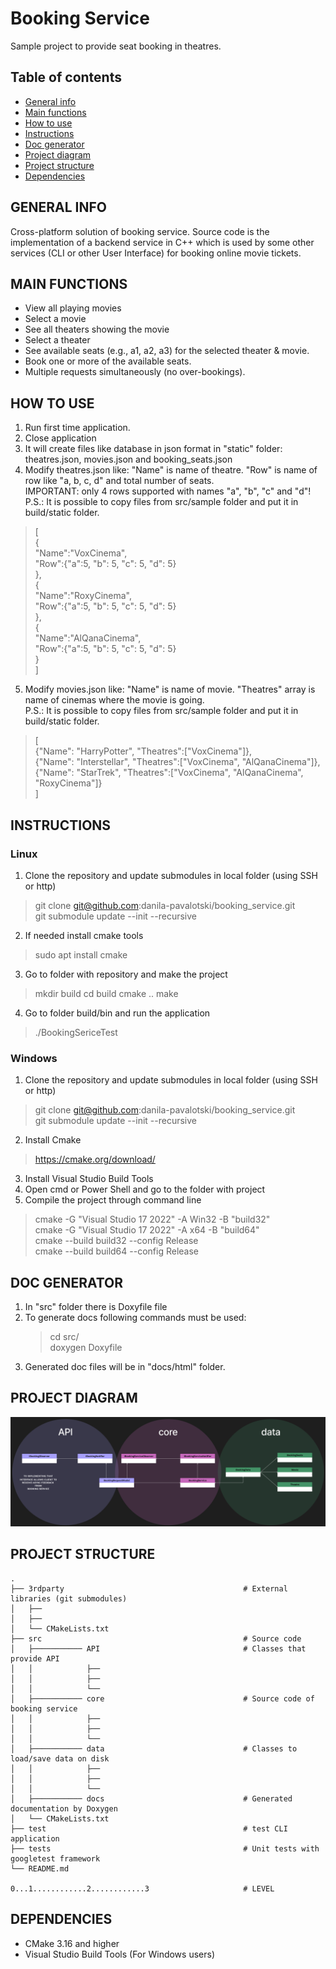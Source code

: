 # Booking Service

Sample project to provide seat booking in theatres. 

## Table of contents
* [General info](#general-info)
* [Main functions](#main-functions)
* [How to use](#how-to-use)
* [Instructions](#instructions)
* [Doc generator](#doc-generator)
* [Project diagram](#project-diagram)
* [Project structure](#project-structure)
* [Dependencies](#dependencies)

## GENERAL INFO

Cross-platform solution of booking service. Source code is the implementation of a backend service in C++ which is used by some other services (CLI or other User Interface) for booking online movie tickets.

## MAIN FUNCTIONS

* View all playing movies
* Select a movie
* See all theaters showing the movie
* Select a theater
* See available seats (e.g., a1, a2, a3) for the selected theater & movie.
* Book one or more of the available seats.
* Multiple requests simultaneously (no over-bookings).

## HOW TO USE
1. Run first time application.
2. Close application
3. It will create files like database in json format in "static" folder: theatres.json, movies.json and booking_seats.json
4. Modify theatres.json like: "Name" is name of theatre. "Row" is name of row like "a, b, c, d" and total number of seats.\
IMPORTANT: only 4 rows supported with names "a", "b", "c" and "d"!\
P.S.: It is possible to copy files from src/sample folder and put it in build/static folder.

> [\
>   {\
>     "Name":"VoxCinema",\
>     "Row":{"a":5, "b": 5, "c": 5, "d": 5}\
>   }, \
>   {\
>     "Name":"RoxyCinema",\
>     "Row":{"a":5, "b": 5, "c": 5, "d": 5}\
>   },\
>   {\
>     "Name":"AlQanaCinema",\
>     "Row":{"a":5, "b": 5, "c": 5, "d": 5}\
>   }\
> ]

5. Modify movies.json like: "Name" is name of movie. "Theatres" array is name of cinemas where the movie is going.\
P.S.: It is possible to copy files from src/sample folder and put it in build/static folder.

> [\
> {"Name": "HarryPotter", "Theatres":["VoxCinema"]},\
> {"Name": "Interstellar", "Theatres":["VoxCinema", "AlQanaCinema"]},\
> {"Name": "StarTrek", "Theatres":["VoxCinema", "AlQanaCinema", "RoxyCinema"]}\
> ]

## INSTRUCTIONS

### Linux 

1. Clone the repository and update submodules in local folder (using SSH or http)
  > git clone git@github.com:danila-pavalotski/booking_service.git\
  > git submodule update --init --recursive

2. If needed install cmake tools
> sudo apt install cmake

3. Go to folder with repository and make the project
> mkdir build
> cd build
> cmake ..
> make

4. Go to folder build/bin and run the application
> ./BookingSericeTest

### Windows 

1. Clone the repository and update submodules in local folder (using SSH or http)
  > git clone git@github.com:danila-pavalotski/booking_service.git\
  > git submodule update --init --recursive

2. Install Cmake
  > https://cmake.org/download/

3. Install Visual Studio Build Tools
4. Open cmd or Power Shell and go to the folder with project
5. Compile the project through command line
  > cmake -G "Visual Studio 17 2022" -A Win32 -B "build32"\
  > cmake -G "Visual Studio 17 2022" -A x64 -B "build64"\
  > cmake --build build32 --config Release\
  > cmake --build build64 --config Release

## DOC GENERATOR

1. In "src" folder there is Doxyfile file
2. To generate docs following commands must be used:
   > cd src/\
   > doxygen Doxyfile
3. Generated doc files will be in "docs/html" folder. 

## PROJECT DIAGRAM

![](images/booking_service_diagram.png)

## PROJECT STRUCTURE
    .
    ├── 3rdparty                                        # External libraries (git submodules)
    │   ├──
    │   ├──
    │   └── CMakeLists.txt                      
    ├── src                                             # Source code 
    │   ├─────────── API                                # Classes that provide API 
    │   │            ├── 
    │   │            ├──
    │   │            └──
    │   ├─────────── core                               # Source code of booking service
    │   │            ├──
    │   │            ├──
    │   │            └──
    │   ├─────────── data                               # Classes to load/save data on disk
    │   │            ├──
    │   │            ├──
    │   │            └──
    │   ├─────────── docs                               # Generated documentation by Doxygen
    │   └── CMakeLists.txt
    ├── test                                            # test CLI application
    ├── tests                                           # Unit tests with googletest framework
    └── README.md
    
    0...1............2............3                     # LEVEL

## DEPENDENCIES
* CMake 3.16 and higher
* Visual Studio Build Tools (For Windows users)
